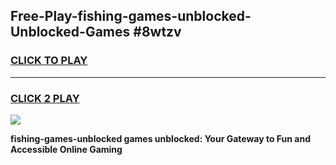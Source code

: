 
## Free-Play-fishing-games-unblocked-Unblocked-Games #8wtzv
<h3>
<a href="https://news.freeplayer.one?title=fishing-games-unblocked&ref=8M">CLICK TO PLAY</a></h3>
<hr>

<h3>
<a href="https://news.freeplayer.one?title=fishing-games-unblocked&ref=8M">CLICK 2 PLAY</a>
  
</h3>

<a href="https://news.freeplayer.one?title=fishing-games-unblocked&ref=8M"><img src="https://clearcache.store/games.png"></a>


**fishing-games-unblocked games unblocked: Your Gateway to Fun and Accessible Online Gaming**
